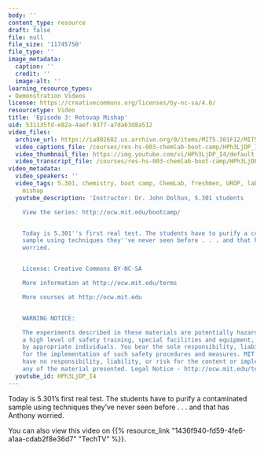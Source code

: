 ```yaml
---
body: ''
content_type: resource
draft: false
file: null
file_size: '11745750'
file_type: ''
image_metadata:
  caption: ''
  credit: ''
  image-alt: ''
learning_resource_types:
- Demonstration Videos
license: https://creativecommons.org/licenses/by-nc-sa/4.0/
resourcetype: Video
title: 'Episode 3: Rotovap Mishap'
uid: 531135fd-e82a-4aef-9377-a7da63d8a512
video_files:
  archive_url: https://ia802602.us.archive.org/0/items/MIT5.301F12/MIT5_301F12_Ep3_Rotovap_Mishap_300k.mp4
  video_captions_file: /courses/res-hs-003-chemlab-boot-camp/HPh3LjDP_I4_captions.webvtt
  video_thumbnail_file: https://img.youtube.com/vi/HPh3LjDP_I4/default.jpg
  video_transcript_file: /courses/res-hs-003-chemlab-boot-camp/HPh3LjDP_I4_transcript.pdf
video_metadata:
  video_speakers: ''
  video_tags: 5.301, chemistry, boot camp, ChemLab, freshmen, UROP, lab, rotovap,
    mishap
  youtube_description: 'Instructor: Dr. John Dolhun, 5.301 students

    View the series: http://ocw.mit.edu/bootcamp/


    Today is 5.301''s first real test. The students have to purify a contaminated
    sample using techniques they''ve never seen before . . . and that has Anthony
    worried.


    License: Creative Commons BY-NC-SA

    More information at http://ocw.mit.edu/terms

    More courses at http://ocw.mit.edu


    WARNING NOTICE:

    The experiments described in these materials are potentially hazardous and require
    a high level of safety training, special facilities and equipment, and supervision
    by appropriate individuals. You bear the sole responsibility, liability, and risk
    for the implementation of such safety procedures and measures. MIT and Dow shall
    have no responsibility, liability, or risk for the content or implementation of
    any of the material presented. Legal Notice - http://ocw.mit.edu/terms/'
  youtube_id: HPh3LjDP_I4
---
```

Today is 5.301’s first real test. The students have to purify a contaminated sample using techniques they’ve never seen before . . . and that has Anthony worried.

You can also view this video on {{% resource_link "1436f940-fd59-4fe6-a1aa-cdab2f8e36d7" "TechTV" %}}.